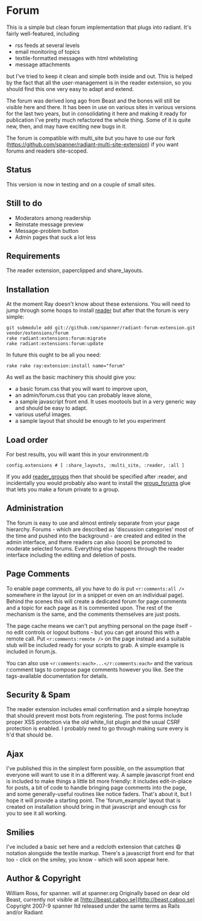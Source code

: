 # Forum

This is a simple but clean forum implementation that plugs into radiant. It's fairly well-featured, including 

* rss feeds at several levels
* email monitoring of topics
* textile-formatted messages with html whitelisting
* message attachments

but I've tried to keep it clean and simple both inside and out. This is helped by the fact that all the user-management is in the reader extension, so you should find this one very easy to adapt and extend. 

The forum was derived long ago from Beast and the bones will still be visible here and there. It has been in use on various sites in various versions for the last two years, but in consolidating it here and making it ready for publication I've pretty much refactored the whole thing. Some of it is quite new, then, and may have exciting new bugs in it. 

The forum is compatible with multi_site but you have to use our fork (https://github.com/spanner/radiant-multi-site-extension) if you want forums and readers site-scoped.

## Status

This version is now in testing and on a couple of small sites.

## Still to do

* Moderators among readership
* Reinstate message preview
* Message-problem button
* Admin pages that suck a lot less

## Requirements

The reader extension, paperclipped and share_layouts.

## Installation

At the moment Ray doesn't know about these extensions. You will need to jump through some hoops to install [reader](http://github.com/spanner/radiant-reader-extension) but after that the forum is very simple:

	git submodule add git://github.com/spanner/radiant-forum-extension.git vendor/extensions/forum
	rake radiant:extensions:forum:migrate
	rake radiant:extensions:forum:update

In future this ought to be all you need:

	rake rake ray:extension:install name="forum"

As well as the basic machinery this should give you:

* a basic forum.css that you will want to improve upon,
* an admin/forum.css that you can probably leave alone, 
* a sample javascript front end. It uses mootools but in a very generic way and should be easy to adapt.
* various useful images. 
* a sample layout that should be enough to let you experiment

## Load order

For best results, you will want this in your environment.rb

	config.extensions # [ :share_layouts, :multi_site, :reader, :all ] 
	
If you add [reader_groups](http://github.com/spanner/radiant-reader_groups-extension) then that should be specified after :reader, and incidentally you would probably also want to install the [group_forums](http://github.com/spanner/radiant-group_forums-extension) glue that lets you make a forum private to a group.

## Administration

The forum is easy to use and almost entirely separate from your page hierarchy. Forums - which are described as 'discussion categories' most of the time and pushed into the background - are created and edited in the admin interface, and there readers can also (soon) be promoted to moderate selected forums. Everything else happens through the reader interface including the editing and deletion of posts.

## Page Comments

To enable page comments, all you have to do is put `<r:comments:all />` somewhere in the layout (or in a snippet or even on an individual page). Behind the scenes this will create a dedicated forum for page comments and a topic for each page as it is commented upon. The rest of the mechanism is the same, and the comments themselves are just posts. 

The page cache means we can't put anything personal on the page itself - no edit controls or logout buttons - but you can get around this with a remote call. Put `<r:comments:remote />` on the page instead and a suitable stub will be included ready for your scripts to grab. A simple example is included in forum.js.

You can also use `<r:comments:each>...</r:comments:each>` and the various r:comment tags to compose page comments however you like. See the tags-available documentation for details.

## Security & Spam

The reader extension includes email confirmation and a simple honeytrap that should prevent most bots from registering. The post forms include proper XSS protection via the old white_list plugin and the usual CSRF protection is enabled. I probably need to go through making sure every is h'd that should be.

## Ajax

I've published this in the simplest form possible, on the assumption that everyone will want to use it in a different way. A sample javascript front end is included to make things a little bit more friendly: it includes edit-in-place for posts, a bit of code to handle bringing page comments into the page, and some generally-useful routines like notice faders. That's about it, but I hope it will provide a starting point. The 'forum_example' layout that is created on installation should bring in that javascript and enough css for you to see it all working.

## Smilies

I've included a basic set here and a redcloth extension that catches :smile: notation alongside the textile markup. There's a javascript front end for that too - click on the smiley, you know - which will soon appear here.

## Author & Copyright

William Ross, for spanner. will at spanner.org
Originally based on dear old Beast, currently not visible at [http://beast.caboo.se](http://beast.caboo.se)
Copyright 2007-9 spanner ltd
released under the same terms as Rails and/or Radiant
